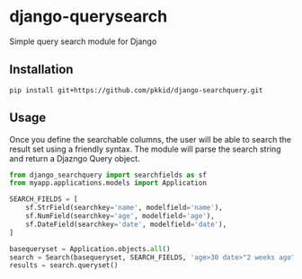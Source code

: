 # django-querysearch
Simple query search module for Django

## Installation
```
pip install git+https://github.com/pkkid/django-searchquery.git
```

## Usage
Once you define the searchable columns, the user will be able to search the 
result set using a friendly syntax. The module will parse the search string and
return a Djazngo Query object.

```python
from django_searchquery import searchfields as sf
from myapp.applications.models import Application

SEARCH_FIELDS = [
    sf.StrField(searchkey='name', modelfield='name'),
    sf.NumField(searchkey='age', modelfield='age'),
    sf.DateField(searchkey='date', modelfield='date'),
]

basequeryset = Application.objects.all()
search = Search(basequeryset, SEARCH_FIELDS, 'age>30 date>"2 weeks ago" name=Michael')
results = search.queryset()
```

